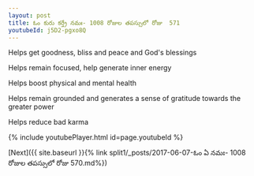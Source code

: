 ```yaml
---
layout: post
title: ఓం కురు కర్త్రే నమః- 1008 రోజుల తపస్సులో రోజు  571
youtubeId: j5D2-pgxo8Q
---
```

 
 
Helps get goodness, bliss and peace and God's blessings
 
Helps remain focused, help generate inner energy 
 
Helps boost physical and mental health 
 
Helps remain grounded and generates a sense of gratitude towards the greater power 
 
Helps reduce bad karma
 
 
 
 


{% include youtubePlayer.html id=page.youtubeId %}
 
[Next]({{ site.baseurl }}{% link  split1/_posts/2017-06-07-ఓం ఏ నమః- 1008 రోజుల తపస్సులో రోజు  570.md%})
 
